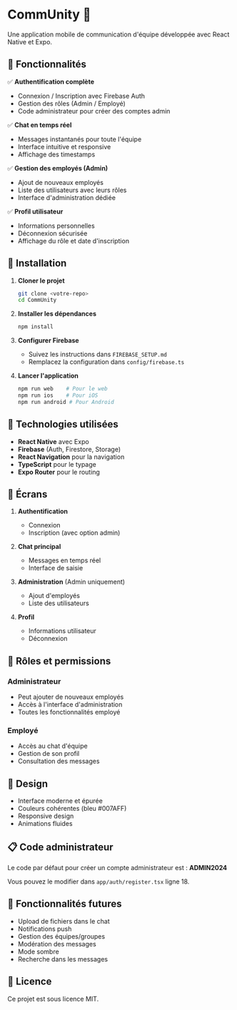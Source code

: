 # CommUnity 💬

Une application mobile de communication d'équipe développée avec React Native et Expo.

## 🎯 Fonctionnalités

✅ **Authentification complète**
- Connexion / Inscription avec Firebase Auth
- Gestion des rôles (Admin / Employé)
- Code administrateur pour créer des comptes admin

✅ **Chat en temps réel**
- Messages instantanés pour toute l'équipe
- Interface intuitive et responsive
- Affichage des timestamps

✅ **Gestion des employés (Admin)**
- Ajout de nouveaux employés
- Liste des utilisateurs avec leurs rôles
- Interface d'administration dédiée

✅ **Profil utilisateur**
- Informations personnelles
- Déconnexion sécurisée
- Affichage du rôle et date d'inscription

## 🚀 Installation

1. **Cloner le projet**
   ```bash
   git clone <votre-repo>
   cd CommUnity
   ```

2. **Installer les dépendances**
   ```bash
   npm install
   ```

3. **Configurer Firebase**
   - Suivez les instructions dans `FIREBASE_SETUP.md`
   - Remplacez la configuration dans `config/firebase.ts`

4. **Lancer l'application**
   ```bash
   npm run web    # Pour le web
   npm run ios    # Pour iOS
   npm run android # Pour Android
   ```

## 🔧 Technologies utilisées

- **React Native** avec Expo
- **Firebase** (Auth, Firestore, Storage)
- **React Navigation** pour la navigation
- **TypeScript** pour le typage
- **Expo Router** pour le routing

## 📱 Écrans

1. **Authentification**
   - Connexion
   - Inscription (avec option admin)

2. **Chat principal**
   - Messages en temps réel
   - Interface de saisie

3. **Administration** (Admin uniquement)
   - Ajout d'employés
   - Liste des utilisateurs

4. **Profil**
   - Informations utilisateur
   - Déconnexion

## 🔐 Rôles et permissions

### Administrateur
- Peut ajouter de nouveaux employés
- Accès à l'interface d'administration
- Toutes les fonctionnalités employé

### Employé
- Accès au chat d'équipe
- Gestion de son profil
- Consultation des messages

## 🎨 Design

- Interface moderne et épurée
- Couleurs cohérentes (bleu #007AFF)
- Responsive design
- Animations fluides

## 📋 Code administrateur

Le code par défaut pour créer un compte administrateur est : **ADMIN2024**

Vous pouvez le modifier dans `app/auth/register.tsx` ligne 18.

## 🔮 Fonctionnalités futures

- Upload de fichiers dans le chat
- Notifications push
- Gestion des équipes/groupes
- Modération des messages
- Mode sombre
- Recherche dans les messages

## 📄 Licence

Ce projet est sous licence MIT.
